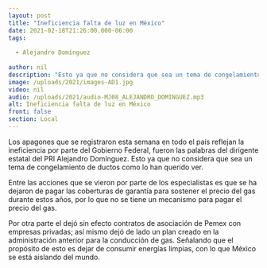 ```yaml
---
layout: post
title: "Ineficiencia falta de luz en México"
date: 2021-02-18T21:26:00.000-06:00
tags:
  
  - Alejandro Domínguez
  
author: nil
description: "Esto ya que no considera que sea un tema de congelamiento de ductos como lo han querido ver."
image: /uploads/2021/images-AD1.jpg
video: nil
audio: /uploads/2021/audio-MJ08_ALEJANDRO_DOMINGUEZ.mp3
alt: Ineficiencia falta de luz en México
front: false
section: Local
---
```


Los apagones que se registraron esta semana en todo el país reflejan la ineficiencia por parte del Gobierno Federal, fueron las palabras del dirigente estatal del PRI Alejandro Domínguez. Esto ya que no considera que sea un tema de congelamiento de ductos como lo han querido ver.

Entre las acciones que se vieron por parte de los especialistas es que se ha dejaron de pagar las coberturas de garantía para sostener el precio del gas durante estos años, por lo que no se tiene un mecanismo para pagar el precio del gas.

Por otra parte el dejó sin efecto contratos de asociación de Pemex con empresas privadas; así mismo dejó de lado un plan creado en la administración anterior para la conducción de gas. Señalando que el propósito de esto es dejar de consumir energías limpias, con lo que México se está aislando del mundo.
